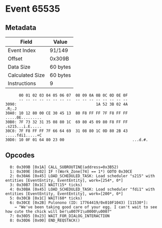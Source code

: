 # Event 65535

## Metadata

| Field           | Value    |
|-----------------|----------|
| Event Index     | 91/149   |
| Offset          | 0x309B   |
| Data Size       | 60 bytes |
| Calculated Size | 60 bytes |
| Instructions    | 9        |

```
      00 01 02 03 04 05 06 07  08 09 0A 0B 0C 0D 0E 0F
      -- -- -- -- -- -- -- --  -- -- -- -- -- -- -- --
3090:                                   1A 52 3B 02 4A             .R;.J
30A0: 10 12 80 00 CE 30 45 13  80 F8 FF FF 7F F8 FF FF  .....0E.........
30B0: 7F 73 32 31 35 08 80 1C  69 80 45 09 80 F8 FF FF  .s215...i.E.....
30C0: 7F F8 FF FF 7F 66 64 69  31 08 80 1C 0D 80 2B 43  .....fdi1.....+C
30D0: 10 0F 01 64 80 23 00                              ...d.#.         
```

## Opcodes

```
  0: 0x309B [0x1A] CALL_SUBROUTINE(address=0x3B52)
  1: 0x309E [0x02] IF !(Work_Zone[74] == 1*) GOTO 0x30CE
  2: 0x30A6 [0x45] LOAD_SCHEDULED_TASK: Load scheduler "s215" with entities [EventEntity, EventEntity], work=[254*, 0*]
  3: 0x30B7 [0x1C] WAIT(15* ticks)
  4: 0x30BA [0x45] LOAD_SCHEDULED_TASK: Load scheduler "fdi1" with entities [EventEntity, EventEntity], work=[200*, 0*]
  5: 0x30CB [0x1C] WAIT(60* ticks)
  6: 0x30CE [0x2B] Pulonono (ID: 17764419/0x010F1043) [11530*]:
    → "We've been taking good care of your egg. I can't wait to see how cute the chick will be!\u007F1\u0000\u0007"
  7: 0x30D5 [0x23] WAIT_FOR_DIALOG_INTERACTION
  8: 0x30D6 [0x00] END_REQSTACK()
```
